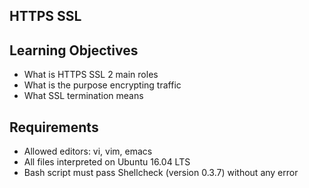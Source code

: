 ## HTTPS SSL

## Learning Objectives

- What is HTTPS SSL 2 main roles
- What is the purpose encrypting traffic
- What SSL termination means

## Requirements

- Allowed editors: vi, vim, emacs
- All files interpreted on Ubuntu 16.04 LTS
- Bash script must pass Shellcheck (version 0.3.7) without any error

